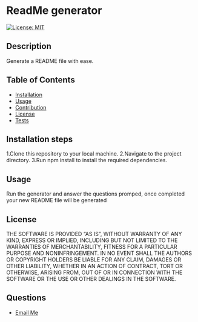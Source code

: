 # ReadMe generator
 
   [![License: MIT](https://img.shields.io/badge/License-MIT-yellow.svg)](https://opensource.org/licenses/MIT)

  ## Description
  
   Generate a README file with ease.
  
  ## Table of Contents
  - [Installation](#installation)
  - [Usage](#usage)
  - [Contribution](#contribution)
  - [License](#license)
  - [Tests](#tests)
  
  ## Installation steps
    
1.Clone this repository to your local machine.
2.Navigate to the project directory.
3.Run npm install to install the required dependencies.

  ## Usage
  
  Run the generator and answer the questions promped, once completed your new README file will be generated
  
  ## License
  
   THE SOFTWARE IS PROVIDED “AS IS”, WITHOUT WARRANTY OF ANY KIND, EXPRESS OR IMPLIED, INCLUDING BUT NOT LIMITED TO THE WARRANTIES OF MERCHANTABILITY, FITNESS FOR A PARTICULAR PURPOSE AND NONINFRINGEMENT. IN NO EVENT SHALL THE AUTHORS OR COPYRIGHT HOLDERS BE LIABLE FOR ANY CLAIM, DAMAGES OR OTHER LIABILITY, WHETHER IN AN ACTION OF CONTRACT, TORT OR OTHERWISE, ARISING FROM, OUT OF OR IN CONNECTION WITH THE SOFTWARE OR THE USE OR OTHER DEALINGS IN THE SOFTWARE.

  ## Questions
  <ul>
      <li> <a href="https://github.com>Github Profile </a>  </li>
      <li> <a href="mailto:ploy3_98@yahoo.com">Email Me </a>  </li>
  </ul>

